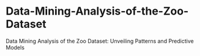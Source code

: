 # Data-Mining-Analysis-of-the-Zoo-Dataset
Data Mining Analysis of the Zoo Dataset: Unveiling Patterns and Predictive Models
